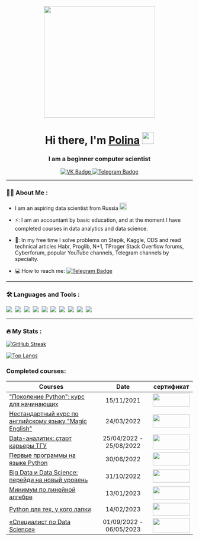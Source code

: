 <div id="header" align="center">
  <img src="https://media.giphy.com/media/LMcB8XospGZO8UQq87/giphy.gif" width="300"/>
</div>

<h1 align="center">Hi there, I'm <a href="https://daniilshat.ru/" target="_blank">Polina</a> 
<img src="https://github.com/blackcater/blackcater/raw/main/images/Hi.gif" height="32"/></h1> 
<h3 align="center">I am a beginner computer scientist </h3>
<div id="header" align="center">
  

  
<div id="badges">
  <a href="https://vk.com/id134089170">
    <img src="https://img.shields.io/badge/VK-blue?style=for-the-badge&logo=vk&logoColor=white" alt="VK Badge"/>
  </a>
  <a href="https://t.me/smolchonok">
    <img src="https://img.shields.io/badge/Telegram-blue?style=for-the-badge&logo=telegram&logoColor=white" alt="Telegram Badge"/>
  </a>
</div>

<img src="https://komarev.com/ghpvc/?username=Polina1305&style=flat-square&color=blue" alt=""/>
  
 </div id="header"> 
 
---


### :woman_technologist: About Me :

- I am an aspiring data scientist from Russia  <img src="https://cdn.jsdelivr.net/npm/openmoji@12.4.0/color/svg/1F1F7-1F1FA.svg" width="20" height="20"/> 

- ⚡: I am an accountant by basic education, and at the moment I have completed courses in data analytics and data science.

- 📖: In my free time I solve problems on Stepik, Kaggle, ODS and read technical articles Habr, Proglib, N+1, TProger Stack Overflow forums, Cyberforum, popular YouTube channels, Telegram channels by specialty.

- 💻:How to reach me: [![Telegram Badge](https://img.shields.io/badge/Telegram-blue?style=for-the-badge&logo=telegram&logoColor=white)](https://t.me/smolchonok)


---

### :hammer_and_wrench: Languages and Tools :

<div>
  <img src="https://img.shields.io/badge/Python-3776AB?style=for-the-badge&logo=Python&logoColor=F7931E"/>&nbsp;
  <img src="https://img.shields.io/badge/Scikit-Learn-F7931E?style=for-the-badge&logo=Scikit-Learn&logoColor=ЦВЕТ ЛОГОТИПА"/>&nbsp;
  <img src="https://img.shields.io/badge/Pandas-150458?style=for-the-badge&logo=Pandas&logoColor=ЦВЕТ ЛОГОТИПА"/>&nbsp;
  <img src="https://img.shields.io/badge/NumPy-013243?style=for-the-badge&logo=NumPy&logoColor=ЦВЕТ ЛОГОТИПА"/>&nbsp;
  <img src="https://img.shields.io/badge/Keras-D00000?style=for-the-badge&logo=Keras&logoColor=ЦВЕТ ЛОГОТИПА"/>&nbsp;
  <img src="https://img.shields.io/badge/Jupyter-white?style=for-the-badge&logo=Jupyter&logoColor=F37626"/>&nbsp;
  <img src="https://img.shields.io/badge/postgresql-4169E1?style=for-the-badge&logo=postgresql&logoColor=0d1833"/>&nbsp;
  <img src="https://img.shields.io/badge/powerbi-F2C811?style=for-the-badge&logo=powerbi&logoColor=200d33"/>&nbsp;
  <img src="https://img.shields.io/badge/microsoft office-D83B01?style=for-the-badge&logo=microsoftoffice&logoColor=ЦВЕТ ЛОГОТИПА"/>&nbsp;
  <img src="https://img.shields.io/badge/tensorflow-FF6F00?style=for-the-badge&logo=tensorflow&logoColor=4a0d1b"/>&nbsp;
  
</div>


---

### :fire: My Stats :

[![GitHub Streak](http://github-readme-streak-stats.herokuapp.com?user=Polina1305&theme=dark&background=000000)](https://git.io/streak-stats)




[![Top Langs](https://github-readme-stats.vercel.app/api/top-langs/?username=Polina1305&layout=compact&theme=vision-friendly-dark)](https://github.com/anuraghazra/github-readme-stats)



### Сompleted courses: 



| Сourses                                                                                              |    Date                      |   сертификат |
|------------------------------------------------------------------------------------------------------|:----------------------------:|:------------:|
| ["Поколение Python": курс для начинающих](https://stepik.org/course/58852/syllabus)                  |    15/11/2021  |[<img src="https://user-images.githubusercontent.com/106150320/235956708-8842092d-f4f3-4e99-8f2f-b9d353b1f259.png" width="100" height="35"/>](https://stepik.org/cert/1235277)|
| [Нестандартный курс по английскому языку "Magic English"](https://stepik.org/course/101725/syllabus) |    24/03/2022 |[<img src="https://user-images.githubusercontent.com/106150320/235956708-8842092d-f4f3-4e99-8f2f-b9d353b1f259.png" width="100" height="35"/>](https://stepik.org/cert/1445912)|
| [Data-аналитик: старт карьеры ТГУ](https://tsu-dpo.ru/program/data)                                  |    25/04/2022 - 25/08/2022   |[<img src="https://user-images.githubusercontent.com/106150320/235955445-d29583c0-f180-4893-a286-f3ddb66bebfc.png" width="100" height="40"/>]( -  )|
| [Первые программы на языке Python](https://stepik.org/users/348200179)                               |    30/06/2022  |[<img src="https://user-images.githubusercontent.com/106150320/235956708-8842092d-f4f3-4e99-8f2f-b9d353b1f259.png" width="100" height="35"/>](https://stepik.org/cert/1564465)|
| [Big Data и Data Science: перейди на новый уровень](https://stepik.org/course/101689/syllabus)       |    31/10/2022 |[<img src="https://user-images.githubusercontent.com/106150320/235956708-8842092d-f4f3-4e99-8f2f-b9d353b1f259.png" width="100" height="35"/>](https://stepik.org/cert/1744433)|
| [Минимум по линейной алгебре](https://stepik.org/course/57167/syllabus)                              |    13/01/2023    |[<img src="https://user-images.githubusercontent.com/106150320/235956708-8842092d-f4f3-4e99-8f2f-b9d353b1f259.png" width="100" height="35"/>](https://stepik.org/cert/1907607)|
| [Python для тех, у кого лапки](https://stepik.org/course/85388/syllabus)                             |    14/02/2023   |[<img src="https://user-images.githubusercontent.com/106150320/235956708-8842092d-f4f3-4e99-8f2f-b9d353b1f259.png" width="100" height="35"/>](https://stepik.org/cert/1948420)|
| [«Специалист по Data Science»](https://practicum.yandex.ru/data-scientist/)                          |    01/09/2022 - 06/05/2023   |[<img src="https://user-images.githubusercontent.com/106150320/235955798-623921b1-3ab1-45f3-9f2d-611ade564a94.png" width="100" height="40"/>]( - ) |

